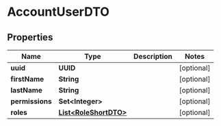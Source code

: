 

# AccountUserDTO


## Properties

| Name | Type | Description | Notes |
|------------ | ------------- | ------------- | -------------|
|**uuid** | **UUID** |  |  [optional] |
|**firstName** | **String** |  |  [optional] |
|**lastName** | **String** |  |  [optional] |
|**permissions** | **Set&lt;Integer&gt;** |  |  [optional] |
|**roles** | [**List&lt;RoleShortDTO&gt;**](RoleShortDTO.md) |  |  [optional] |



